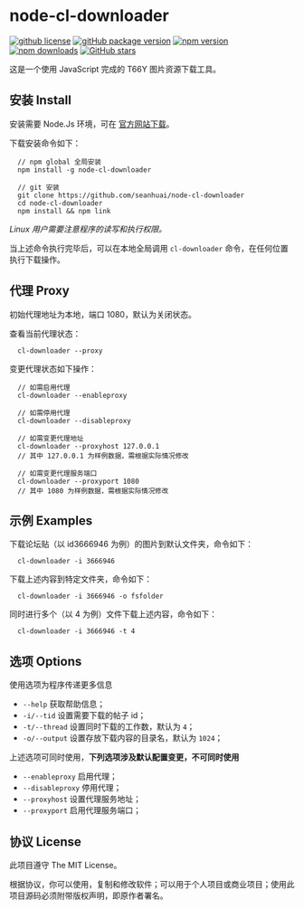 # node-cl-downloader

[![github license](https://img.shields.io/github/license/seanhuai/node-cl-downloader)](https://github.com/seanhuai/node-cl-downloader/blob/master/LICENSE)
[![gitHub package version](https://img.shields.io/github/package-json/v/seanhuai/node-cl-downloader?color=%23e74c3c)](https://github.com/seanhuai/node-cl-downloader)
[![npm version](https://img.shields.io/npm/v/node-cl-downloader)](https://www.npmjs.com/package/node-cl-downloader)
[![npm downloads](https://img.shields.io/npm/dt/node-cl-downloader?color=%233498db)](https://www.npmjs.com/package/node-cl-downloader)
[![GitHub stars](https://img.shields.io/github/stars/seanhuai/node-cl-downloader?style=social)](https://github.com/seanhuai/node-cl-downloader)

这是一个使用 JavaScript 完成的 T66Y 图片资源下载工具。

## 安装 Install

安装需要 Node.Js 环境，可在 [官方网站下载](https://nodejs.org/en/download/)。

下载安装命令如下：

```shell
  // npm global 全局安装
  npm install -g node-cl-downloader

  // git 安装
  git clone https://github.com/seanhuai/node-cl-downloader
  cd node-cl-downloader
  npm install && npm link
```

*Linux 用户需要注意程序的读写和执行权限。*

当上述命令执行完毕后，可以在本地全局调用 `cl-downloader` 命令，在任何位置执行下载操作。

## 代理 Proxy

初始代理地址为本地，端口 1080，默认为关闭状态。

查看当前代理状态：

```
  cl-downloader --proxy
```

变更代理状态如下操作：

```shell
  // 如需启用代理
  cl-downloader --enableproxy
  
  // 如需停用代理
  cl-downloader --disableproxy
  
  // 如需变更代理地址
  cl-downloader --proxyhost 127.0.0.1
  // 其中 127.0.0.1 为样例数据，需根据实际情况修改

  // 如需变更代理服务端口
  cl-downloader --proxyport 1080
  // 其中 1080 为样例数据，需根据实际情况修改
```

## 示例 Examples

下载论坛贴（以 id3666946 为例）的图片到默认文件夹，命令如下：

```shell
  cl-downloader -i 3666946
```

下载上述内容到特定文件夹，命令如下：

```shell
  cl-downloader -i 3666946 -o fsfolder
```

同时进行多个（以 4 为例）文件下载上述内容，命令如下：

```shell
  cl-downloader -i 3666946 -t 4
```

## 选项 Options

使用选项为程序传递更多信息

* `--help` 获取帮助信息；
* `-i/--tid`  设置需要下载的帖子 id；
* `-t/--thread`  设置同时下载的工作数，默认为 `4`；
* `-o/--output`  设置存放下载内容的目录名，默认为 `1024`；

上述选项可同时使用，**下列选项涉及默认配置变更，不可同时使用**

* `--enableproxy`  启用代理； 
* `--disableproxy`  停用代理；
* `--proxyhost`  设置代理服务地址； 
* `--proxyport`  启用代理服务端口； 

## 协议 License

此项目遵守 The MIT License。

根据协议，你可以使用，复制和修改软件；可以用于个人项目或商业项目；使用此项目源码必须附带版权声明，即原作者署名。